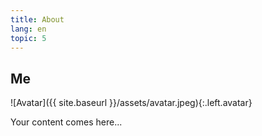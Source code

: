 ```yaml
---
title: About
lang: en
topic: 5
---
```


## Me

![Avatar]({{ site.baseurl }}/assets/avatar.jpeg){:.left.avatar}

Your content comes here...

